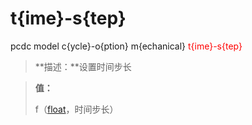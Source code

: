 # t{ime}-s{tep}
pcdc model c{ycle}-o{ption} m{echanical} <span style='color: red;'>t{ime}-s{tep}</span>
> **描述：**设置时间步长

> 
> **值：**
> 
> f（[float](数据类型/float/)，时间步长）


